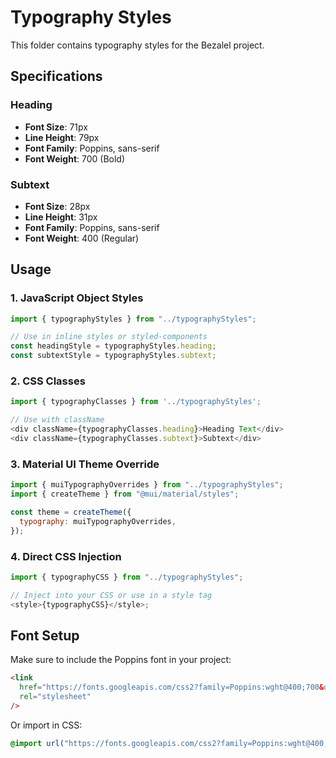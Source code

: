 # Typography Styles

This folder contains typography styles for the Bezalel project.

## Specifications

### Heading

- **Font Size**: 71px
- **Line Height**: 79px
- **Font Family**: Poppins, sans-serif
- **Font Weight**: 700 (Bold)

### Subtext

- **Font Size**: 28px
- **Line Height**: 31px
- **Font Family**: Poppins, sans-serif
- **Font Weight**: 400 (Regular)

## Usage

### 1. JavaScript Object Styles

```javascript
import { typographyStyles } from "../typographyStyles";

// Use in inline styles or styled-components
const headingStyle = typographyStyles.heading;
const subtextStyle = typographyStyles.subtext;
```

### 2. CSS Classes

```javascript
import { typographyClasses } from '../typographyStyles';

// Use with className
<div className={typographyClasses.heading}>Heading Text</div>
<div className={typographyClasses.subtext}>Subtext</div>
```

### 3. Material UI Theme Override

```javascript
import { muiTypographyOverrides } from "../typographyStyles";
import { createTheme } from "@mui/material/styles";

const theme = createTheme({
  typography: muiTypographyOverrides,
});
```

### 4. Direct CSS Injection

```javascript
import { typographyCSS } from "../typographyStyles";

// Inject into your CSS or use in a style tag
<style>{typographyCSS}</style>;
```

## Font Setup

Make sure to include the Poppins font in your project:

```html
<link
  href="https://fonts.googleapis.com/css2?family=Poppins:wght@400;700&display=swap"
  rel="stylesheet"
/>
```

Or import in CSS:

```css
@import url("https://fonts.googleapis.com/css2?family=Poppins:wght@400;700&display=swap");
```
